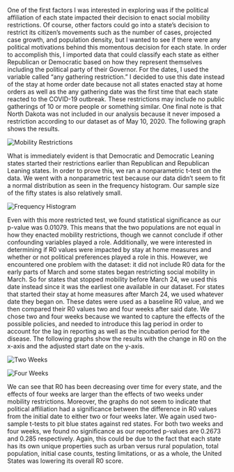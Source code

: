 One of the first factors I was interested in exploring was if the political affiliation of each state impacted their decision to enact social mobility restrictions. Of course, other factors could go into a state’s decision to restrict its citizen’s movements such as the number of cases, projected case growth, and population density, but I wanted to see if there were any political motivations behind this momentous decision for each state. In order to accomplish this, I imported data that could classify each state as either Republican or Democratic based on how they represent themselves including the political party of their Governor. For the dates, I used the variable called “any gathering restriction.” I decided to use this date instead of the stay at home order date because not all states enacted stay at home orders as well as the any gathering date was the first time that each state reacted to the COVID-19 outbreak. These restrictions may include no public gatherings of 10 or more people or something similar. One final note is that North Dakota was not included in our analysis because it never imposed a restriction according to our dataset as of May 10, 2020. The following graph shows the results.

![Mobility Restrictions](/mobility.jpg)
 
What is immediately evident is that Democratic and Democratic Leaning states started their restrictions earlier than Republican and Republican Leaning states. In order to prove this, we ran a nonparametric t-test on the data. We went with a nonparametric test because our data didn’t seem to fit a normal distribution as seen in the frequency histogram. Our sample size of the fifty states is also relatively small. 

![Frequency Histogram](/frequency.jpg)

Even with this more restricted test, we found statistical significance as our p-value was 0.01079. This means that the two populations are not equal in how they enacted mobility restrictions, though we cannot conclude if other confounding variables played a role.
 	Additionally, we were interested in determining if R0 values were impacted by stay at home measures and whether or not political preferences played a role in this. However, we encountered one problem with the dataset: it did not include R0 data for the early parts of March and some states began restricting social mobility in March. So for states that stopped mobility before March 24, we used this date instead since it was the earliest one available in our dataset. For states that started their stay at home measures after March 24, we used whatever date they began on. These dates were used as a baseline R0 value, and we then compared their R0 values two and four weeks after said date. We chose two and four weeks because we wanted to capture the effects of the possible policies, and needed to introduce this lag period in order to account for the lag in reporting as well as the incubation period for the disease. The following graphs show the results with the change in R0 on the x-axis and the adjusted start date on the y-axis. 

![Two Weeks](/two.jpg)

![Four Weeks](/four.jpg)
 
We can see that R0 has been decreasing over time for every state, and the effects of four weeks are larger than the effects of two weeks under mobility restrictions. Moreover, the graphs do not seem to indicate that political affiliation had a significance between the difference in R0 values from the initial date to either two or four weeks later. We again used two-sample t-tests to pit blue states against red states. For both two weeks and four weeks, we found no significance as our reported p-values are 0.2673 and 0.285 respectively. Again, this could be due to the fact that each state has its own unique properties such as urban versus rural population, total population, initial case counts, testing limitations, or as a whole, the United States was lowering its overall R0 score.
